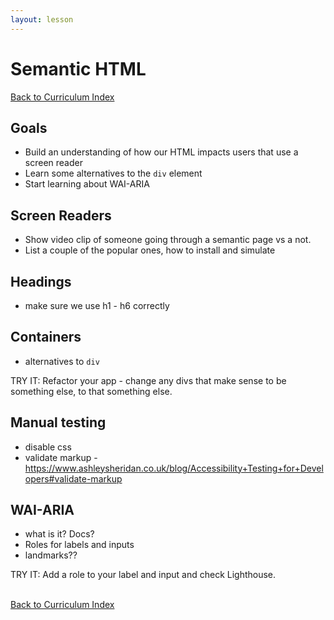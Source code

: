 ```yaml
---
layout: lesson
---
```


# Semantic HTML

<a href="../">Back to Curriculum Index</a>

## Goals

- Build an understanding of how our HTML impacts users that use a screen reader
- Learn some alternatives to the `div` element
- Start learning about WAI-ARIA

## Screen Readers

- Show video clip of someone going through a semantic page vs a not.
- List a couple of the popular ones, how to install and simulate

## Headings

- make sure we use h1 - h6 correctly

## Containers

- alternatives to `div`

TRY IT: Refactor your app - change any divs that make sense to be something else, to that something else.

## Manual testing
- disable css
- validate markup - https://www.ashleysheridan.co.uk/blog/Accessibility+Testing+for+Developers#validate-markup

## WAI-ARIA

- what is it? Docs?
- Roles for labels and inputs
- landmarks??

TRY IT: Add a role to your label and input and check Lighthouse.

<br>
<a href="../">Back to Curriculum Index</a>
